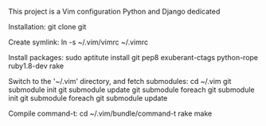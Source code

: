 This project is a Vim configuration Python and Django dedicated

Installation:
    git clone git

Create symlink:
    ln -s ~/.vim/vimrc ~/.vimrc

Install packages:
    sudo aptitute install git pep8 exuberant-ctags python-rope ruby1.8-dev rake

Switch to the '~/.vim' directory, and fetch submodules:
    cd ~/.vim
    git submodule init
    git submodule update
    git submodule foreach git submodule init
    git submodule foreach git submodule update

Compile command-t:
    cd ~/.vim/bundle/command-t
    rake make

